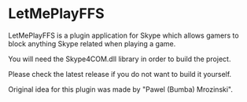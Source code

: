 # LetMePlayFFS
LetMePlayFFS is a plugin application for Skype which allows gamers to block anything Skype related when playing a game.

You will need the Skype4COM.dll library in order to build the project.

Please check the latest release if you do not want to build it yourself.


Original idea for this plugin was made by "Pawel (Bumba) Mrozinski".
